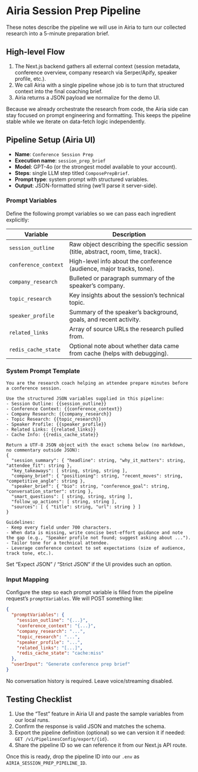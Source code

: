 # Airia Session Prep Pipeline

These notes describe the pipeline we will use in Airia to turn our collected research into a 5-minute preparation brief.

## High-level Flow

1. The Next.js backend gathers all external context (session metadata, conference overview, company research via Serper/Apify, speaker profile, etc.).
2. We call Airia with a single pipeline whose job is to turn that structured context into the final coaching brief.
3. Airia returns a JSON payload we normalize for the demo UI.

Because we already orchestrate the research from code, the Airia side can stay focused on prompt engineering and formatting. This keeps the pipeline stable while we iterate on data-fetch logic independently.

## Pipeline Setup (Airia UI)

- **Name**: `Conference Session Prep`
- **Execution name**: `session_prep_brief`
- **Model**: GPT-4o (or the strongest model available to your account).
- **Steps**: single LLM step titled `ComposePrepBrief`.
- **Prompt type**: system prompt with structured variables.
- **Output**: JSON-formatted string (we’ll parse it server-side).

### Prompt Variables

Define the following prompt variables so we can pass each ingredient explicitly:

| Variable | Description |
| --- | --- |
| `session_outline` | Raw object describing the specific session (title, abstract, room, time, track). |
| `conference_context` | High-level info about the conference (audience, major tracks, tone). |
| `company_research` | Bulleted or paragraph summary of the speaker’s company. |
| `topic_research` | Key insights about the session’s technical topic. |
| `speaker_profile` | Summary of the speaker’s background, goals, and recent activity. |
| `related_links` | Array of source URLs the research pulled from. |
| `redis_cache_state` | Optional note about whether data came from cache (helps with debugging). |

### System Prompt Template

```
You are the research coach helping an attendee prepare minutes before a conference session.

Use the structured JSON variables supplied in this pipeline:
- Session Outline: {{session_outline}}
- Conference Context: {{conference_context}}
- Company Research: {{company_research}}
- Topic Research: {{topic_research}}
- Speaker Profile: {{speaker_profile}}
- Related Links: {{related_links}}
- Cache Info: {{redis_cache_state}}

Return a UTF-8 JSON object with the exact schema below (no markdown, no commentary outside JSON):
{
  "session_summary": { "headline": string, "why_it_matters": string, "attendee_fit": string },
  "key_takeaways": [ string, string, string ],
  "company_brief": { "positioning": string, "recent_moves": string, "competitive_angle": string },
  "speaker_brief": { "bio": string, "conference_goal": string, "conversation_starter": string },
  "smart_questions": [ string, string, string ],
  "follow_up_actions": [ string, string ],
  "sources": [ { "title": string, "url": string } ]
}

Guidelines:
- Keep every field under 700 characters.
- When data is missing, write concise best-effort guidance and note the gap (e.g., "Speaker profile not found; suggest asking about ...").
- Tailor tone for a technical attendee.
- Leverage conference context to set expectations (size of audience, track tone, etc.).
```

Set “Expect JSON” / “Strict JSON” if the UI provides such an option.

### Input Mapping

Configure the step so each prompt variable is filled from the pipeline request’s `promptVariables`. We will POST something like:

```json
{
  "promptVariables": {
    "session_outline": "{...}",
    "conference_context": "{...}",
    "company_research": "...",
    "topic_research": "...",
    "speaker_profile": "...",
    "related_links": "[...]",
    "redis_cache_state": "cache:miss"
  },
  "userInput": "Generate conference prep brief"
}
```

No conversation history is required. Leave voice/streaming disabled.

## Testing Checklist

1. Use the “Test” feature in Airia UI and paste the sample variables from our local runs.
2. Confirm the response is valid JSON and matches the schema.
3. Export the pipeline definition (optional) so we can version it if needed: `GET /v1/PipelinesConfig/export/{id}`.
4. Share the pipeline ID so we can reference it from our Next.js API route.

Once this is ready, drop the pipeline ID into our `.env` as `AIRIA_SESSION_PREP_PIPELINE_ID`.

